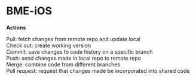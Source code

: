 # BME-iOS
**Actions**

Pull: fetch changes from remote repo and update local<br />
Check out: create working version<br />
Commit: save changes to code history on a specific branch<br />
Push: send changes made in local repo to remote repo<br />
Merge: combine code from different branches<br />
Pull request: request that changes made be incorporated into shared code

